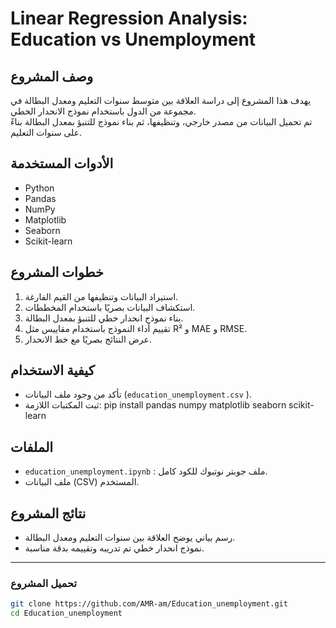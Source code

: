 # Linear Regression Analysis: Education vs Unemployment

## وصف المشروع
يهدف هذا المشروع إلى دراسة العلاقة بين متوسط سنوات التعليم ومعدل البطالة في مجموعة من الدول باستخدام نموذج الانحدار الخطي.  
تم تحميل البيانات من مصدر خارجي، وتنظيفها، ثم بناء نموذج للتنبؤ بمعدل البطالة بناءً على سنوات التعليم.

## الأدوات المستخدمة
- Python
- Pandas
- NumPy
- Matplotlib
- Seaborn
- Scikit-learn

## خطوات المشروع
1. استيراد البيانات وتنظيفها من القيم الفارغة.
2. استكشاف البيانات بصريًا باستخدام المخططات.
3. بناء نموذج انحدار خطي للتنبؤ بمعدل البطالة.
4. تقييم أداء النموذج باستخدام مقاييس مثل R² و MAE و RMSE.
5. عرض النتائج بصريًا مع خط الانحدار.

## كيفية الاستخدام
- تأكد من وجود ملف البيانات (`education_unemployment.csv` ).
- ثبت المكتبات اللازمة:
pip install pandas numpy matplotlib seaborn scikit-learn

## الملفات
- `education_unemployment.ipynb` : ملف جوبتر نوتبوك للكود كامل.
- ملف البيانات (CSV) المستخدم.

## نتائج المشروع
- رسم بياني يوضح العلاقة بين سنوات التعليم ومعدل البطالة.
- نموذج انحدار خطي تم تدريبه وتقييمه بدقة مناسبة.

---
### تحميل المشروع

```bash
git clone https://github.com/AMR-am/Education_unemployment.git
cd Education_unemployment



